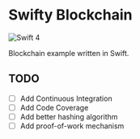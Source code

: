 # Swifty Blockchain

![Swift 4](https://img.shields.io/badge/Swift-4-orange.svg)

Blockchain example written in Swift.

## TODO

- [ ] Add Continuous Integration
- [ ] Add Code Coverage
- [ ] Add better hashing algorithm
- [ ] Add proof-of-work mechanism
